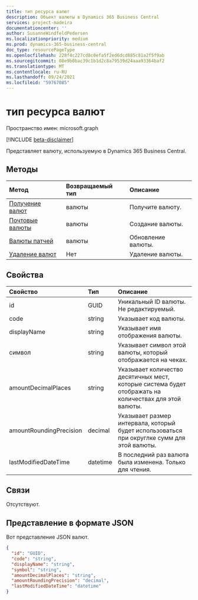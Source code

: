 ```yaml
---
title: тип ресурса валют
description: Объект валюты в Dynamics 365 Business Central
services: project-madeira
documentationcenter: ''
author: SusanneWindfeldPedersen
ms.localizationpriority: medium
ms.prod: dynamics-365-business-central
doc_type: resourcePageType
ms.openlocfilehash: 228f4c227cd8c0efa5f2ed6dcd885c81a2f5f9ab
ms.sourcegitcommit: 08e9b0bac39c1b1d2c8a79539d24aaa93364baf2
ms.translationtype: MT
ms.contentlocale: ru-RU
ms.lasthandoff: 09/24/2021
ms.locfileid: "59767085"
---
```

# <a name="currencies-resource-type"></a>тип ресурса валют

Пространство имен: microsoft.graph

[!INCLUDE [beta-disclaimer](../../includes/beta-disclaimer.md)]

Представляет валюту, используемую в Dynamics 365 Business Central.

## <a name="methods"></a>Методы
| Метод                                                  |Возвращаемый тип|Описание       |
|:--------------------------------------------------------|:----------|:-----------------|
|[Получение валют](../api/dynamics-currencies-get.md)      |валюты |Получите валюту.   |
|[Почтовые валюты](../api/dynamics-create-currencies.md)  |валюты |Создание валюты.|
|[Валюты патчей](../api/dynamics-currencies-update.md) |валюты |Обновление валюты.|
|[Удаление валют](../api/dynamics-currencies-delete.md)|Нет       |Удаление валюты.|

## <a name="properties"></a>Свойства
| Свойство              | Тип   |Описание                                                   |
|:----------------------|:-------|:-------------------------------------------------------------|
|id                     |GUID    |Уникальный ID валюты. Не редактируемый.                  |
|code                   |string  |Указывает код валюты.                                  |
|displayName            |string  |Указывает имя отображения валюты.                          |
|символ                 |string  |Указывает символ этой валюты, который отображается на чеках.|
|amountDecimalPlaces    |string  |Указывает количество десятичных мест, которые система будет отображать на количествах для этой валюты.|
|amountRoundingPrecision|decimal |Указывает размер интервала, который будет использоваться при округлке сумм для этой валюты.|
|lastModifiedDateTime   |datetime|В последний раз валюта была изменена. Только для чтения.       |  


## <a name="relationships"></a>Связи
Отсутствуют.

## <a name="json-representation"></a>Представление в формате JSON

Вот представление JSON валют.


```json
{
  "id": "GUID",
  "code": "string",
  "displayName": "string",
  "symbol": "string",
  "amountDecimalPlaces": "string",
  "amountRoundingPrecision": "decimal",
  "lastModifiedDateTime": "datetime"
}
```



